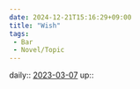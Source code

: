 ```yaml
---
date: 2024-12-21T15:16:29+09:00
title: "Wish"
tags:
 - Bar
 - Novel/Topic
---
```


daily:: [2023-03-07](Daily_Note/2023-03-07.md)
up::